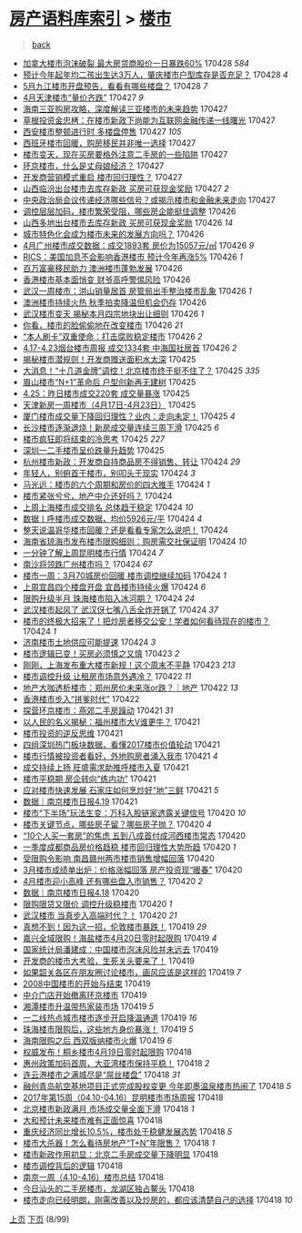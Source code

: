 [房产语料库索引](../../README.md)  > [楼市](楼市.md)
====
> [back](../README.md)

- [加拿大楼市泡沫破裂 最大房贷商股价一日暴跌60%](http://jkwz.applinzi.com/ittc/6961502105654264836.html#%E5%8A%A0%E6%8B%BF%E5%A4%A7%E6%A5%BC%E5%B8%82%E6%B3%A1%E6%B2%AB%E7%A0%B4%E8%A3%82+%E6%9C%80%E5%A4%A7%E6%88%BF%E8%B4%B7%E5%95%86%E8%82%A1%E4%BB%B7%E4%B8%80%E6%97%A5%E6%9A%B4%E8%B7%8C60%25) 170428 *584* 
- [预计今年起年均二孩出生达3万人，肇庆楼市户型库存是否充足？](http://jkwz.applinzi.com/ittc/6961501439829476357.html#%E9%A2%84%E8%AE%A1%E4%BB%8A%E5%B9%B4%E8%B5%B7%E5%B9%B4%E5%9D%87%E4%BA%8C%E5%AD%A9%E5%87%BA%E7%94%9F%E8%BE%BE3%E4%B8%87%E4%BA%BA%EF%BC%8C%E8%82%87%E5%BA%86%E6%A5%BC%E5%B8%82%E6%88%B7%E5%9E%8B%E5%BA%93%E5%AD%98%E6%98%AF%E5%90%A6%E5%85%85%E8%B6%B3%EF%BC%9F) 170428 *4* 
- [5月九江楼市开盘预告，看看有哪些楼盘？](http://jkwz.applinzi.com/ittc/6961496541268280325.html#5%E6%9C%88%E4%B9%9D%E6%B1%9F%E6%A5%BC%E5%B8%82%E5%BC%80%E7%9B%98%E9%A2%84%E5%91%8A%EF%BC%8C%E7%9C%8B%E7%9C%8B%E6%9C%89%E5%93%AA%E4%BA%9B%E6%A5%BC%E7%9B%98%EF%BC%9F) 170428 *7* 
- [4月天津楼市“量价齐跌”](http://jkwz.applinzi.com/ittc/6961316320569197573.html#4%E6%9C%88%E5%A4%A9%E6%B4%A5%E6%A5%BC%E5%B8%82%E2%80%9C%E9%87%8F%E4%BB%B7%E9%BD%90%E8%B7%8C%E2%80%9D) 170427 *9* 
- [海南三亚购房攻略，深度解读三亚楼市的未来趋势](http://jkwz.applinzi.com/ittc/6961260016177775621.html#%E6%B5%B7%E5%8D%97%E4%B8%89%E4%BA%9A%E8%B4%AD%E6%88%BF%E6%94%BB%E7%95%A5%EF%BC%8C%E6%B7%B1%E5%BA%A6%E8%A7%A3%E8%AF%BB%E4%B8%89%E4%BA%9A%E6%A5%BC%E5%B8%82%E7%9A%84%E6%9C%AA%E6%9D%A5%E8%B6%8B%E5%8A%BF) 170427  
- [草根投资金忠栲：在楼市新政下尚能为互联网金融传递一线曙光](http://jkwz.applinzi.com/ittc/6961252325220942852.html#%E8%8D%89%E6%A0%B9%E6%8A%95%E8%B5%84%E9%87%91%E5%BF%A0%E6%A0%B2%EF%BC%9A%E5%9C%A8%E6%A5%BC%E5%B8%82%E6%96%B0%E6%94%BF%E4%B8%8B%E5%B0%9A%E8%83%BD%E4%B8%BA%E4%BA%92%E8%81%94%E7%BD%91%E9%87%91%E8%9E%8D%E4%BC%A0%E9%80%92%E4%B8%80%E7%BA%BF%E6%9B%99%E5%85%89) 170427  
- [西安楼市整顿进行时 多楼盘停售](http://jkwz.applinzi.com/ittc/6961243653606474757.html#%E8%A5%BF%E5%AE%89%E6%A5%BC%E5%B8%82%E6%95%B4%E9%A1%BF%E8%BF%9B%E8%A1%8C%E6%97%B6+%E5%A4%9A%E6%A5%BC%E7%9B%98%E5%81%9C%E5%94%AE) 170427 *105* 
- [西班牙楼市回暖，购房移民并非唯一选择](http://jkwz.applinzi.com/ittc/6961228748882985988.html#%E8%A5%BF%E7%8F%AD%E7%89%99%E6%A5%BC%E5%B8%82%E5%9B%9E%E6%9A%96%EF%BC%8C%E8%B4%AD%E6%88%BF%E7%A7%BB%E6%B0%91%E5%B9%B6%E9%9D%9E%E5%94%AF%E4%B8%80%E9%80%89%E6%8B%A9) 170427  
- [楼市变天，现在买房要格外注意二手房的一些陷阱](http://jkwz.applinzi.com/ittc/6961221590925706244.html#%E6%A5%BC%E5%B8%82%E5%8F%98%E5%A4%A9%EF%BC%8C%E7%8E%B0%E5%9C%A8%E4%B9%B0%E6%88%BF%E8%A6%81%E6%A0%BC%E5%A4%96%E6%B3%A8%E6%84%8F%E4%BA%8C%E6%89%8B%E6%88%BF%E7%9A%84%E4%B8%80%E4%BA%9B%E9%99%B7%E9%98%B1) 170427  
- [环京楼市，什么是丈母娘经济？](http://jkwz.applinzi.com/ittc/6961196912123315204.html#%E7%8E%AF%E4%BA%AC%E6%A5%BC%E5%B8%82%EF%BC%8C%E4%BB%80%E4%B9%88%E6%98%AF%E4%B8%88%E6%AF%8D%E5%A8%98%E7%BB%8F%E6%B5%8E%EF%BC%9F) 170427  
- [开发商营销模式重启 楼市回归理性？](http://jkwz.applinzi.com/ittc/6961151066258277380.html#%E5%BC%80%E5%8F%91%E5%95%86%E8%90%A5%E9%94%80%E6%A8%A1%E5%BC%8F%E9%87%8D%E5%90%AF+%E6%A5%BC%E5%B8%82%E5%9B%9E%E5%BD%92%E7%90%86%E6%80%A7%EF%BC%9F) 170427  
- [山西临汾出台楼市去库存新政 买房可获现金奖励](http://jkwz.applinzi.com/ittc/6961128935994688516.html#%E5%B1%B1%E8%A5%BF%E4%B8%B4%E6%B1%BE%E5%87%BA%E5%8F%B0%E6%A5%BC%E5%B8%82%E5%8E%BB%E5%BA%93%E5%AD%98%E6%96%B0%E6%94%BF+%E4%B9%B0%E6%88%BF%E5%8F%AF%E8%8E%B7%E7%8E%B0%E9%87%91%E5%A5%96%E5%8A%B1) 170427 *2* 
- [中央政治局会议传递经济哪些信号？或揭示楼市和金融未来走向](http://jkwz.applinzi.com/ittc/6961116759414277125.html#%E4%B8%AD%E5%A4%AE%E6%94%BF%E6%B2%BB%E5%B1%80%E4%BC%9A%E8%AE%AE%E4%BC%A0%E9%80%92%E7%BB%8F%E6%B5%8E%E5%93%AA%E4%BA%9B%E4%BF%A1%E5%8F%B7%EF%BC%9F%E6%88%96%E6%8F%AD%E7%A4%BA%E6%A5%BC%E5%B8%82%E5%92%8C%E9%87%91%E8%9E%8D%E6%9C%AA%E6%9D%A5%E8%B5%B0%E5%90%91) 170427  
- [调控层层加码，楼市繁荣受阻，哪些房企能挺住调整](http://jkwz.applinzi.com/ittc/6960948819909936132.html#%E8%B0%83%E6%8E%A7%E5%B1%82%E5%B1%82%E5%8A%A0%E7%A0%81%EF%BC%8C%E6%A5%BC%E5%B8%82%E7%B9%81%E8%8D%A3%E5%8F%97%E9%98%BB%EF%BC%8C%E5%93%AA%E4%BA%9B%E6%88%BF%E4%BC%81%E8%83%BD%E6%8C%BA%E4%BD%8F%E8%B0%83%E6%95%B4) 170426  
- [山西多地出台楼市去库存新政 买房可获现金奖励](http://jkwz.applinzi.com/ittc/6960920938286679044.html#%E5%B1%B1%E8%A5%BF%E5%A4%9A%E5%9C%B0%E5%87%BA%E5%8F%B0%E6%A5%BC%E5%B8%82%E5%8E%BB%E5%BA%93%E5%AD%98%E6%96%B0%E6%94%BF+%E4%B9%B0%E6%88%BF%E5%8F%AF%E8%8E%B7%E7%8E%B0%E9%87%91%E5%A5%96%E5%8A%B1) 170426 *14* 
- [城市特色化会成为楼市未来的发展方向吗？](http://jkwz.applinzi.com/ittc/6960913943034856452.html#%E5%9F%8E%E5%B8%82%E7%89%B9%E8%89%B2%E5%8C%96%E4%BC%9A%E6%88%90%E4%B8%BA%E6%A5%BC%E5%B8%82%E6%9C%AA%E6%9D%A5%E7%9A%84%E5%8F%91%E5%B1%95%E6%96%B9%E5%90%91%E5%90%97%EF%BC%9F) 170426  
- [4月广州楼市成交数据：成交1893套 房价为15057元/㎡](http://jkwz.applinzi.com/ittc/6960903486500766725.html#4%E6%9C%88%E5%B9%BF%E5%B7%9E%E6%A5%BC%E5%B8%82%E6%88%90%E4%BA%A4%E6%95%B0%E6%8D%AE%EF%BC%9A%E6%88%90%E4%BA%A41893%E5%A5%97+%E6%88%BF%E4%BB%B7%E4%B8%BA15057%E5%85%83%2F%E3%8E%A1) 170426 *9* 
- [RICS：美国加息不会影响香港楼市 预计今年再涨5%](http://jkwz.applinzi.com/ittc/6960882352761865221.html#RICS%EF%BC%9A%E7%BE%8E%E5%9B%BD%E5%8A%A0%E6%81%AF%E4%B8%8D%E4%BC%9A%E5%BD%B1%E5%93%8D%E9%A6%99%E6%B8%AF%E6%A5%BC%E5%B8%82+%E9%A2%84%E8%AE%A1%E4%BB%8A%E5%B9%B4%E5%86%8D%E6%B6%A85%25) 170426 *1* 
- [百万富豪移民助力 澳洲楼市蓬勃发展](http://jkwz.applinzi.com/ittc/6960881280416744453.html#%E7%99%BE%E4%B8%87%E5%AF%8C%E8%B1%AA%E7%A7%BB%E6%B0%91%E5%8A%A9%E5%8A%9B+%E6%BE%B3%E6%B4%B2%E6%A5%BC%E5%B8%82%E8%93%AC%E5%8B%83%E5%8F%91%E5%B1%95) 170426  
- [香港楼市基本面悄变 财爷高呼警惕风险](http://jkwz.applinzi.com/ittc/6960870130123801605.html#%E9%A6%99%E6%B8%AF%E6%A5%BC%E5%B8%82%E5%9F%BA%E6%9C%AC%E9%9D%A2%E6%82%84%E5%8F%98+%E8%B4%A2%E7%88%B7%E9%AB%98%E5%91%BC%E8%AD%A6%E6%83%95%E9%A3%8E%E9%99%A9) 170426  
- [武汉一周楼市：洪山销量居首 房管局出手整治楼市乱象](http://jkwz.applinzi.com/ittc/6960860476786344964.html#%E6%AD%A6%E6%B1%89%E4%B8%80%E5%91%A8%E6%A5%BC%E5%B8%82%EF%BC%9A%E6%B4%AA%E5%B1%B1%E9%94%80%E9%87%8F%E5%B1%85%E9%A6%96+%E6%88%BF%E7%AE%A1%E5%B1%80%E5%87%BA%E6%89%8B%E6%95%B4%E6%B2%BB%E6%A5%BC%E5%B8%82%E4%B9%B1%E8%B1%A1) 170426 *1* 
- [澳洲楼市持续火热 秋季拍卖降温但机会仍存](http://jkwz.applinzi.com/ittc/6960778533105304580.html#%E6%BE%B3%E6%B4%B2%E6%A5%BC%E5%B8%82%E6%8C%81%E7%BB%AD%E7%81%AB%E7%83%AD+%E7%A7%8B%E5%AD%A3%E6%8B%8D%E5%8D%96%E9%99%8D%E6%B8%A9%E4%BD%86%E6%9C%BA%E4%BC%9A%E4%BB%8D%E5%AD%98) 170426  
- [武汉楼市变天 揭秘本月四宗地块出让细则](http://jkwz.applinzi.com/ittc/6960769567281382404.html#%E6%AD%A6%E6%B1%89%E6%A5%BC%E5%B8%82%E5%8F%98%E5%A4%A9+%E6%8F%AD%E7%A7%98%E6%9C%AC%E6%9C%88%E5%9B%9B%E5%AE%97%E5%9C%B0%E5%9D%97%E5%87%BA%E8%AE%A9%E7%BB%86%E5%88%99) 170426 *1* 
- [你看，楼市的脸偷偷地在改变楼市](http://jkwz.applinzi.com/ittc/6960751761416520709.html#%E4%BD%A0%E7%9C%8B%EF%BC%8C%E6%A5%BC%E5%B8%82%E7%9A%84%E8%84%B8%E5%81%B7%E5%81%B7%E5%9C%B0%E5%9C%A8%E6%94%B9%E5%8F%98%E6%A5%BC%E5%B8%82) 170426 *21* 
- [“本人刷卡”双重使命：打击腐败稳定楼市](http://jkwz.applinzi.com/ittc/6960690630840812548.html#%E2%80%9C%E6%9C%AC%E4%BA%BA%E5%88%B7%E5%8D%A1%E2%80%9D%E5%8F%8C%E9%87%8D%E4%BD%BF%E5%91%BD%EF%BC%9A%E6%89%93%E5%87%BB%E8%85%90%E8%B4%A5%E7%A8%B3%E5%AE%9A%E6%A5%BC%E5%B8%82) 170426 *2* 
- [4.17-4.23烟台楼市周报 成交1334套 中海国社居首](http://jkwz.applinzi.com/ittc/6960632552246232068.html#4.17-4.23%E7%83%9F%E5%8F%B0%E6%A5%BC%E5%B8%82%E5%91%A8%E6%8A%A5+%E6%88%90%E4%BA%A41334%E5%A5%97+%E4%B8%AD%E6%B5%B7%E5%9B%BD%E7%A4%BE%E5%B1%85%E9%A6%96) 170426 *2* 
- [揭秘楼市潜规则！开发商赠送面积水太深](http://jkwz.applinzi.com/ittc/6960529815038854148.html#%E6%8F%AD%E7%A7%98%E6%A5%BC%E5%B8%82%E6%BD%9C%E8%A7%84%E5%88%99%EF%BC%81%E5%BC%80%E5%8F%91%E5%95%86%E8%B5%A0%E9%80%81%E9%9D%A2%E7%A7%AF%E6%B0%B4%E5%A4%AA%E6%B7%B1) 170425  
- [大消息！“十几道金牌”调控！北京楼市终于挺不住了？](http://jkwz.applinzi.com/ittc/6960499765694432261.html#%E5%A4%A7%E6%B6%88%E6%81%AF%EF%BC%81%E2%80%9C%E5%8D%81%E5%87%A0%E9%81%93%E9%87%91%E7%89%8C%E2%80%9D%E8%B0%83%E6%8E%A7%EF%BC%81%E5%8C%97%E4%BA%AC%E6%A5%BC%E5%B8%82%E7%BB%88%E4%BA%8E%E6%8C%BA%E4%B8%8D%E4%BD%8F%E4%BA%86%EF%BC%9F) 170425 *335* 
- [眉山楼市“N+1”革命后 户型创新再无建树](http://jkwz.applinzi.com/ittc/6960499326987011076.html#%E7%9C%89%E5%B1%B1%E6%A5%BC%E5%B8%82%E2%80%9CN%2B1%E2%80%9D%E9%9D%A9%E5%91%BD%E5%90%8E+%E6%88%B7%E5%9E%8B%E5%88%9B%E6%96%B0%E5%86%8D%E6%97%A0%E5%BB%BA%E6%A0%91) 170425  
- [4.25：昨日楼市成交220套 成交量暴涨](http://jkwz.applinzi.com/ittc/6960478076633875460.html#4.25%EF%BC%9A%E6%98%A8%E6%97%A5%E6%A5%BC%E5%B8%82%E6%88%90%E4%BA%A4220%E5%A5%97+%E6%88%90%E4%BA%A4%E9%87%8F%E6%9A%B4%E6%B6%A8) 170425  
- [天津新房一周楼市（4月17日-4月23日）](http://jkwz.applinzi.com/ittc/6960449064050099205.html#%E5%A4%A9%E6%B4%A5%E6%96%B0%E6%88%BF%E4%B8%80%E5%91%A8%E6%A5%BC%E5%B8%82%EF%BC%884%E6%9C%8817%E6%97%A5-4%E6%9C%8823%E6%97%A5%EF%BC%89) 170425  
- [厦门楼市成交量下降回归理性？业内：走向未定！](http://jkwz.applinzi.com/ittc/6960428365327631365.html#%E5%8E%A6%E9%97%A8%E6%A5%BC%E5%B8%82%E6%88%90%E4%BA%A4%E9%87%8F%E4%B8%8B%E9%99%8D%E5%9B%9E%E5%BD%92%E7%90%86%E6%80%A7%EF%BC%9F%E4%B8%9A%E5%86%85%EF%BC%9A%E8%B5%B0%E5%90%91%E6%9C%AA%E5%AE%9A%EF%BC%81) 170425 *4* 
- [长沙楼市逐渐退烧！新房成交量连续三周下滑](http://jkwz.applinzi.com/ittc/6960397971446301700.html#%E9%95%BF%E6%B2%99%E6%A5%BC%E5%B8%82%E9%80%90%E6%B8%90%E9%80%80%E7%83%A7%EF%BC%81%E6%96%B0%E6%88%BF%E6%88%90%E4%BA%A4%E9%87%8F%E8%BF%9E%E7%BB%AD%E4%B8%89%E5%91%A8%E4%B8%8B%E6%BB%91) 170425 *6* 
- [楼市疯狂即将结束的冷思考](http://jkwz.applinzi.com/ittc/6960138127946548229.html#%E6%A5%BC%E5%B8%82%E7%96%AF%E7%8B%82%E5%8D%B3%E5%B0%86%E7%BB%93%E6%9D%9F%E7%9A%84%E5%86%B7%E6%80%9D%E8%80%83) 170425 *227* 
- [深圳一二手楼市呈价跌量升趋势](http://jkwz.applinzi.com/ittc/6960265228058100741.html#%E6%B7%B1%E5%9C%B3%E4%B8%80%E4%BA%8C%E6%89%8B%E6%A5%BC%E5%B8%82%E5%91%88%E4%BB%B7%E8%B7%8C%E9%87%8F%E5%8D%87%E8%B6%8B%E5%8A%BF) 170425  
- [杭州楼市新政：开发商自持商品房不得销售、转让](http://jkwz.applinzi.com/ittc/6960200619196417029.html#%E6%9D%AD%E5%B7%9E%E6%A5%BC%E5%B8%82%E6%96%B0%E6%94%BF%EF%BC%9A%E5%BC%80%E5%8F%91%E5%95%86%E8%87%AA%E6%8C%81%E5%95%86%E5%93%81%E6%88%BF%E4%B8%8D%E5%BE%97%E9%94%80%E5%94%AE%E3%80%81%E8%BD%AC%E8%AE%A9) 170424 *29* 
- [年轻人，别俯首于楼市，别叩头于现实](http://jkwz.applinzi.com/ittc/6960159524508926981.html#%E5%B9%B4%E8%BD%BB%E4%BA%BA%EF%BC%8C%E5%88%AB%E4%BF%AF%E9%A6%96%E4%BA%8E%E6%A5%BC%E5%B8%82%EF%BC%8C%E5%88%AB%E5%8F%A9%E5%A4%B4%E4%BA%8E%E7%8E%B0%E5%AE%9E) 170424 *3* 
- [马光远：楼市的六个周期和房价的四大推手](http://jkwz.applinzi.com/ittc/6960156373462549508.html#%E9%A9%AC%E5%85%89%E8%BF%9C%EF%BC%9A%E6%A5%BC%E5%B8%82%E7%9A%84%E5%85%AD%E4%B8%AA%E5%91%A8%E6%9C%9F%E5%92%8C%E6%88%BF%E4%BB%B7%E7%9A%84%E5%9B%9B%E5%A4%A7%E6%8E%A8%E6%89%8B) 170424 *1* 
- [楼市紧张兮兮，地产中介还好吗？](http://jkwz.applinzi.com/ittc/6960147992601428997.html#%E6%A5%BC%E5%B8%82%E7%B4%A7%E5%BC%A0%E5%85%AE%E5%85%AE%EF%BC%8C%E5%9C%B0%E4%BA%A7%E4%B8%AD%E4%BB%8B%E8%BF%98%E5%A5%BD%E5%90%97%EF%BC%9F) 170424  
- [上周上海楼市成交排名 总体趋于稳定](http://jkwz.applinzi.com/ittc/6960146589384442885.html#%E4%B8%8A%E5%91%A8%E4%B8%8A%E6%B5%B7%E6%A5%BC%E5%B8%82%E6%88%90%E4%BA%A4%E6%8E%92%E5%90%8D+%E6%80%BB%E4%BD%93%E8%B6%8B%E4%BA%8E%E7%A8%B3%E5%AE%9A) 170424 *10* 
- [数据丨呼楼市成交数据，均价5926元/平](http://jkwz.applinzi.com/ittc/6960129351369622533.html#%E6%95%B0%E6%8D%AE%E4%B8%A8%E5%91%BC%E6%A5%BC%E5%B8%82%E6%88%90%E4%BA%A4%E6%95%B0%E6%8D%AE%EF%BC%8C%E5%9D%87%E4%BB%B75926%E5%85%83%2F%E5%B9%B3) 170424 *4* 
- [整天说温哥华楼市回暖？还是看看专家怎么说吧！](http://jkwz.applinzi.com/ittc/6960118580774437892.html#%E6%95%B4%E5%A4%A9%E8%AF%B4%E6%B8%A9%E5%93%A5%E5%8D%8E%E6%A5%BC%E5%B8%82%E5%9B%9E%E6%9A%96%EF%BC%9F%E8%BF%98%E6%98%AF%E7%9C%8B%E7%9C%8B%E4%B8%93%E5%AE%B6%E6%80%8E%E4%B9%88%E8%AF%B4%E5%90%A7%EF%BC%81) 170424  
- [海南省琼海市发布楼市限购细则：购房需交社保证明](http://jkwz.applinzi.com/ittc/6960099981628277765.html#%E6%B5%B7%E5%8D%97%E7%9C%81%E7%90%BC%E6%B5%B7%E5%B8%82%E5%8F%91%E5%B8%83%E6%A5%BC%E5%B8%82%E9%99%90%E8%B4%AD%E7%BB%86%E5%88%99%EF%BC%9A%E8%B4%AD%E6%88%BF%E9%9C%80%E4%BA%A4%E7%A4%BE%E4%BF%9D%E8%AF%81%E6%98%8E) 170424 *10* 
- [一分钟了解上周昆明楼市行情](http://jkwz.applinzi.com/ittc/6960059972414080004.html#%E4%B8%80%E5%88%86%E9%92%9F%E4%BA%86%E8%A7%A3%E4%B8%8A%E5%91%A8%E6%98%86%E6%98%8E%E6%A5%BC%E5%B8%82%E8%A1%8C%E6%83%85) 170424 *7* 
- [南沙将领跌广州楼市吗？](http://jkwz.applinzi.com/ittc/6960057807737979908.html#%E5%8D%97%E6%B2%99%E5%B0%86%E9%A2%86%E8%B7%8C%E5%B9%BF%E5%B7%9E%E6%A5%BC%E5%B8%82%E5%90%97%EF%BC%9F) 170424 *67* 
- [楼市一周：3月70城房价回暖 楼市调控继续加码](http://jkwz.applinzi.com/ittc/6960045680969122820.html#%E6%A5%BC%E5%B8%82%E4%B8%80%E5%91%A8%EF%BC%9A3%E6%9C%8870%E5%9F%8E%E6%88%BF%E4%BB%B7%E5%9B%9E%E6%9A%96+%E6%A5%BC%E5%B8%82%E8%B0%83%E6%8E%A7%E7%BB%A7%E7%BB%AD%E5%8A%A0%E7%A0%81) 170424 *1* 
- [上周宜昌四个楼盘开盘 宜昌楼市持续火爆](http://jkwz.applinzi.com/ittc/6960033408200737796.html#%E4%B8%8A%E5%91%A8%E5%AE%9C%E6%98%8C%E5%9B%9B%E4%B8%AA%E6%A5%BC%E7%9B%98%E5%BC%80%E7%9B%98+%E5%AE%9C%E6%98%8C%E6%A5%BC%E5%B8%82%E6%8C%81%E7%BB%AD%E7%81%AB%E7%88%86) 170424 *6* 
- [限购升级半月 珠海楼市陷入冰河期？](http://jkwz.applinzi.com/ittc/6960027131001177093.html#%E9%99%90%E8%B4%AD%E5%8D%87%E7%BA%A7%E5%8D%8A%E6%9C%88+%E7%8F%A0%E6%B5%B7%E6%A5%BC%E5%B8%82%E9%99%B7%E5%85%A5%E5%86%B0%E6%B2%B3%E6%9C%9F%EF%BC%9F) 170424 *24* 
- [武汉楼市起风了 武汉伢七嘴八舌全炸开锅了](http://jkwz.applinzi.com/ittc/6960023099071267845.html#%E6%AD%A6%E6%B1%89%E6%A5%BC%E5%B8%82%E8%B5%B7%E9%A3%8E%E4%BA%86+%E6%AD%A6%E6%B1%89%E4%BC%A2%E4%B8%83%E5%98%B4%E5%85%AB%E8%88%8C%E5%85%A8%E7%82%B8%E5%BC%80%E9%94%85%E4%BA%86) 170424 *37* 
- [楼市的终极大招来了！把炒房者移交公安！学者如何看待现在的楼市？](http://jkwz.applinzi.com/ittc/6959974832144909316.html#%E6%A5%BC%E5%B8%82%E7%9A%84%E7%BB%88%E6%9E%81%E5%A4%A7%E6%8B%9B%E6%9D%A5%E4%BA%86%EF%BC%81%E6%8A%8A%E7%82%92%E6%88%BF%E8%80%85%E7%A7%BB%E4%BA%A4%E5%85%AC%E5%AE%89%EF%BC%81%E5%AD%A6%E8%80%85%E5%A6%82%E4%BD%95%E7%9C%8B%E5%BE%85%E7%8E%B0%E5%9C%A8%E7%9A%84%E6%A5%BC%E5%B8%82%EF%BC%9F) 170424 *1* 
- [济南楼市土地供应可能提速](http://jkwz.applinzi.com/ittc/6959900249626772485.html#%E6%B5%8E%E5%8D%97%E6%A5%BC%E5%B8%82%E5%9C%9F%E5%9C%B0%E4%BE%9B%E5%BA%94%E5%8F%AF%E8%83%BD%E6%8F%90%E9%80%9F) 170424 *3* 
- [楼市逻辑已变！买房必须慎之又慎](http://jkwz.applinzi.com/ittc/6959877543250363396.html#%E6%A5%BC%E5%B8%82%E9%80%BB%E8%BE%91%E5%B7%B2%E5%8F%98%EF%BC%81%E4%B9%B0%E6%88%BF%E5%BF%85%E9%A1%BB%E6%85%8E%E4%B9%8B%E5%8F%88%E6%85%8E) 170423 *2* 
- [刚刚，上海发布重大楼市新规！这个周末不平静](http://jkwz.applinzi.com/ittc/6959865243961394180.html#%E5%88%9A%E5%88%9A%EF%BC%8C%E4%B8%8A%E6%B5%B7%E5%8F%91%E5%B8%83%E9%87%8D%E5%A4%A7%E6%A5%BC%E5%B8%82%E6%96%B0%E8%A7%84%EF%BC%81%E8%BF%99%E4%B8%AA%E5%91%A8%E6%9C%AB%E4%B8%8D%E5%B9%B3%E9%9D%99) 170423 *213* 
- [楼市调控升级 让租房市场意外遇冷？](http://jkwz.applinzi.com/ittc/6959273918878712836.html#%E6%A5%BC%E5%B8%82%E8%B0%83%E6%8E%A7%E5%8D%87%E7%BA%A7+%E8%AE%A9%E7%A7%9F%E6%88%BF%E5%B8%82%E5%9C%BA%E6%84%8F%E5%A4%96%E9%81%87%E5%86%B7%EF%BC%9F) 170422 *11* 
- [地产大咖透析楼市：郑州房价未来涨or跌？｜地产](http://jkwz.applinzi.com/ittc/6959156124459729925.html#%E5%9C%B0%E4%BA%A7%E5%A4%A7%E5%92%96%E9%80%8F%E6%9E%90%E6%A5%BC%E5%B8%82%EF%BC%9A%E9%83%91%E5%B7%9E%E6%88%BF%E4%BB%B7%E6%9C%AA%E6%9D%A5%E6%B6%A8or%E8%B7%8C%EF%BC%9F%EF%BD%9C%E5%9C%B0%E4%BA%A7) 170422 *13* 
- [香港楼市步入“拼爹时代”](http://jkwz.applinzi.com/ittc/6959178223794521092.html#%E9%A6%99%E6%B8%AF%E6%A5%BC%E5%B8%82%E6%AD%A5%E5%85%A5%E2%80%9C%E6%8B%BC%E7%88%B9%E6%97%B6%E4%BB%A3%E2%80%9D) 170422  
- [探营环京楼市：燕郊二手房躁动](http://jkwz.applinzi.com/ittc/6959127261260284932.html#%E6%8E%A2%E8%90%A5%E7%8E%AF%E4%BA%AC%E6%A5%BC%E5%B8%82%EF%BC%9A%E7%87%95%E9%83%8A%E4%BA%8C%E6%89%8B%E6%88%BF%E8%BA%81%E5%8A%A8) 170421 *31* 
- [以人民的名义揭秘：福州楼市大V谁更牛？](http://jkwz.applinzi.com/ittc/6959045833654797316.html#%E4%BB%A5%E4%BA%BA%E6%B0%91%E7%9A%84%E5%90%8D%E4%B9%89%E6%8F%AD%E7%A7%98%EF%BC%9A%E7%A6%8F%E5%B7%9E%E6%A5%BC%E5%B8%82%E5%A4%A7V%E8%B0%81%E6%9B%B4%E7%89%9B%EF%BC%9F) 170421  
- [楼市投资的逆反思维](http://jkwz.applinzi.com/ittc/6959031529719202821.html#%E6%A5%BC%E5%B8%82%E6%8A%95%E8%B5%84%E7%9A%84%E9%80%86%E5%8F%8D%E6%80%9D%E7%BB%B4) 170421  
- [四组深圳热门板块数据，看懂2017楼市价值轮动](http://jkwz.applinzi.com/ittc/6959030418346083332.html#%E5%9B%9B%E7%BB%84%E6%B7%B1%E5%9C%B3%E7%83%AD%E9%97%A8%E6%9D%BF%E5%9D%97%E6%95%B0%E6%8D%AE%EF%BC%8C%E7%9C%8B%E6%87%822017%E6%A5%BC%E5%B8%82%E4%BB%B7%E5%80%BC%E8%BD%AE%E5%8A%A8) 170421  
- [楼市行情被投资者看好，外地购房者涌入我市](http://jkwz.applinzi.com/ittc/6959026015442568197.html#%E6%A5%BC%E5%B8%82%E8%A1%8C%E6%83%85%E8%A2%AB%E6%8A%95%E8%B5%84%E8%80%85%E7%9C%8B%E5%A5%BD%EF%BC%8C%E5%A4%96%E5%9C%B0%E8%B4%AD%E6%88%BF%E8%80%85%E6%B6%8C%E5%85%A5%E6%88%91%E5%B8%82) 170421 *4* 
- [成交持续上扬 旺盛需求助推呼楼市入夏](http://jkwz.applinzi.com/ittc/6959018433470530564.html#%E6%88%90%E4%BA%A4%E6%8C%81%E7%BB%AD%E4%B8%8A%E6%89%AC+%E6%97%BA%E7%9B%9B%E9%9C%80%E6%B1%82%E5%8A%A9%E6%8E%A8%E5%91%BC%E6%A5%BC%E5%B8%82%E5%85%A5%E5%A4%8F) 170421  
- [楼市平稳期 房企转向“练内功”](http://jkwz.applinzi.com/ittc/6958982677939094533.html#%E6%A5%BC%E5%B8%82%E5%B9%B3%E7%A8%B3%E6%9C%9F+%E6%88%BF%E4%BC%81%E8%BD%AC%E5%90%91%E2%80%9C%E7%BB%83%E5%86%85%E5%8A%9F%E2%80%9D) 170421  
- [应对楼市快速发展 石家庄如何烹炒好“地”三鲜](http://jkwz.applinzi.com/ittc/6958925612700926980.html#%E5%BA%94%E5%AF%B9%E6%A5%BC%E5%B8%82%E5%BF%AB%E9%80%9F%E5%8F%91%E5%B1%95+%E7%9F%B3%E5%AE%B6%E5%BA%84%E5%A6%82%E4%BD%95%E7%83%B9%E7%82%92%E5%A5%BD%E2%80%9C%E5%9C%B0%E2%80%9D%E4%B8%89%E9%B2%9C) 170421 *5* 
- [数据｜南京楼市日报4.19](http://jkwz.applinzi.com/ittc/6958911557944738820.html#%E6%95%B0%E6%8D%AE%EF%BD%9C%E5%8D%97%E4%BA%AC%E6%A5%BC%E5%B8%82%E6%97%A5%E6%8A%A54.19) 170421  
- [楼市“下半场”玩法生变：万科入股链家透露关键信号](http://jkwz.applinzi.com/ittc/6958725642991453188.html#%E6%A5%BC%E5%B8%82%E2%80%9C%E4%B8%8B%E5%8D%8A%E5%9C%BA%E2%80%9D%E7%8E%A9%E6%B3%95%E7%94%9F%E5%8F%98%EF%BC%9A%E4%B8%87%E7%A7%91%E5%85%A5%E8%82%A1%E9%93%BE%E5%AE%B6%E9%80%8F%E9%9C%B2%E5%85%B3%E9%94%AE%E4%BF%A1%E5%8F%B7) 170420 *10* 
- [楼市关键节点，哪些房子留？哪些房子抛？](http://jkwz.applinzi.com/ittc/6958717889933739012.html#%E6%A5%BC%E5%B8%82%E5%85%B3%E9%94%AE%E8%8A%82%E7%82%B9%EF%BC%8C%E5%93%AA%E4%BA%9B%E6%88%BF%E5%AD%90%E7%95%99%EF%BC%9F%E5%93%AA%E4%BA%9B%E6%88%BF%E5%AD%90%E6%8A%9B%EF%BC%9F) 170420 *4* 
- [“10个人买一套房”的焦虑 五到八成首付成河西楼市常态](http://jkwz.applinzi.com/ittc/6958705746735809540.html#%E2%80%9C10%E4%B8%AA%E4%BA%BA%E4%B9%B0%E4%B8%80%E5%A5%97%E6%88%BF%E2%80%9D%E7%9A%84%E7%84%A6%E8%99%91+%E4%BA%94%E5%88%B0%E5%85%AB%E6%88%90%E9%A6%96%E4%BB%98%E6%88%90%E6%B2%B3%E8%A5%BF%E6%A5%BC%E5%B8%82%E5%B8%B8%E6%80%81) 170420  
- [一季度成都商品房价格趋稳 楼市回归理性大势所趋](http://jkwz.applinzi.com/ittc/6958671219585975301.html#%E4%B8%80%E5%AD%A3%E5%BA%A6%E6%88%90%E9%83%BD%E5%95%86%E5%93%81%E6%88%BF%E4%BB%B7%E6%A0%BC%E8%B6%8B%E7%A8%B3+%E6%A5%BC%E5%B8%82%E5%9B%9E%E5%BD%92%E7%90%86%E6%80%A7%E5%A4%A7%E5%8A%BF%E6%89%80%E8%B6%8B) 170420 *1* 
- [受限购令影响 南昌赣州两市楼市销售增幅回落](http://jkwz.applinzi.com/ittc/6958667679379489796.html#%E5%8F%97%E9%99%90%E8%B4%AD%E4%BB%A4%E5%BD%B1%E5%93%8D+%E5%8D%97%E6%98%8C%E8%B5%A3%E5%B7%9E%E4%B8%A4%E5%B8%82%E6%A5%BC%E5%B8%82%E9%94%80%E5%94%AE%E5%A2%9E%E5%B9%85%E5%9B%9E%E8%90%BD) 170420  
- [3月楼市成绩单出炉：价格涨幅回落 房产投资现“暖春”](http://jkwz.applinzi.com/ittc/6958571876329718789.html#3%E6%9C%88%E6%A5%BC%E5%B8%82%E6%88%90%E7%BB%A9%E5%8D%95%E5%87%BA%E7%82%89%EF%BC%9A%E4%BB%B7%E6%A0%BC%E6%B6%A8%E5%B9%85%E5%9B%9E%E8%90%BD+%E6%88%BF%E4%BA%A7%E6%8A%95%E8%B5%84%E7%8E%B0%E2%80%9C%E6%9A%96%E6%98%A5%E2%80%9D) 170420  
- [4月楼市迎小高峰 还有哪些盘入市销售？](http://jkwz.applinzi.com/ittc/6958563747139437573.html#4%E6%9C%88%E6%A5%BC%E5%B8%82%E8%BF%8E%E5%B0%8F%E9%AB%98%E5%B3%B0+%E8%BF%98%E6%9C%89%E5%93%AA%E4%BA%9B%E7%9B%98%E5%85%A5%E5%B8%82%E9%94%80%E5%94%AE%EF%BC%9F) 170420 *2* 
- [数据｜南京楼市日报4.18](http://jkwz.applinzi.com/ittc/6958542781579527173.html#%E6%95%B0%E6%8D%AE%EF%BD%9C%E5%8D%97%E4%BA%AC%E6%A5%BC%E5%B8%82%E6%97%A5%E6%8A%A54.18) 170420  
- [限购限贷又限价 调控升级稳楼市](http://jkwz.applinzi.com/ittc/6958539022564590596.html#%E9%99%90%E8%B4%AD%E9%99%90%E8%B4%B7%E5%8F%88%E9%99%90%E4%BB%B7+%E8%B0%83%E6%8E%A7%E5%8D%87%E7%BA%A7%E7%A8%B3%E6%A5%BC%E5%B8%82) 170420 *1* 
- [武汉楼市 当真步入高端时代？！](http://jkwz.applinzi.com/ittc/6958399575479026692.html#%E6%AD%A6%E6%B1%89%E6%A5%BC%E5%B8%82+%E5%BD%93%E7%9C%9F%E6%AD%A5%E5%85%A5%E9%AB%98%E7%AB%AF%E6%97%B6%E4%BB%A3%EF%BC%9F%EF%BC%81) 170420 *21* 
- [真想不到！因为这一招，伦敦楼市暴跌！](http://jkwz.applinzi.com/ittc/6958378554004866052.html#%E7%9C%9F%E6%83%B3%E4%B8%8D%E5%88%B0%EF%BC%81%E5%9B%A0%E4%B8%BA%E8%BF%99%E4%B8%80%E6%8B%9B%EF%BC%8C%E4%BC%A6%E6%95%A6%E6%A5%BC%E5%B8%82%E6%9A%B4%E8%B7%8C%EF%BC%81) 170419 *29* 
- [嘉兴全域限购！海盐楼市4月20日零时起限购](http://jkwz.applinzi.com/ittc/6958285768115094532.html#%E5%98%89%E5%85%B4%E5%85%A8%E5%9F%9F%E9%99%90%E8%B4%AD%EF%BC%81%E6%B5%B7%E7%9B%90%E6%A5%BC%E5%B8%824%E6%9C%8820%E6%97%A5%E9%9B%B6%E6%97%B6%E8%B5%B7%E9%99%90%E8%B4%AD) 170419 *4* 
- [国家统计局潘建成：中国楼市泡沫风险并未远去](http://jkwz.applinzi.com/ittc/6958216822330491909.html#%E5%9B%BD%E5%AE%B6%E7%BB%9F%E8%AE%A1%E5%B1%80%E6%BD%98%E5%BB%BA%E6%88%90%EF%BC%9A%E4%B8%AD%E5%9B%BD%E6%A5%BC%E5%B8%82%E6%B3%A1%E6%B2%AB%E9%A3%8E%E9%99%A9%E5%B9%B6%E6%9C%AA%E8%BF%9C%E5%8E%BB) 170419  
- [开发商的楼市大考验，生死关头要来了！](http://jkwz.applinzi.com/ittc/6958196782524793860.html#%E5%BC%80%E5%8F%91%E5%95%86%E7%9A%84%E6%A5%BC%E5%B8%82%E5%A4%A7%E8%80%83%E9%AA%8C%EF%BC%8C%E7%94%9F%E6%AD%BB%E5%85%B3%E5%A4%B4%E8%A6%81%E6%9D%A5%E4%BA%86%EF%BC%81) 170419  
- [如果韶关各区在朋友圈讨论楼市，画风应该是这样的](http://jkwz.applinzi.com/ittc/6958188438212838404.html#%E5%A6%82%E6%9E%9C%E9%9F%B6%E5%85%B3%E5%90%84%E5%8C%BA%E5%9C%A8%E6%9C%8B%E5%8F%8B%E5%9C%88%E8%AE%A8%E8%AE%BA%E6%A5%BC%E5%B8%82%EF%BC%8C%E7%94%BB%E9%A3%8E%E5%BA%94%E8%AF%A5%E6%98%AF%E8%BF%99%E6%A0%B7%E7%9A%84) 170419 *7* 
- [2008中国楼市的开始与结束](http://jkwz.applinzi.com/ittc/6958170496947454980.html#2008%E4%B8%AD%E5%9B%BD%E6%A5%BC%E5%B8%82%E7%9A%84%E5%BC%80%E5%A7%8B%E4%B8%8E%E7%BB%93%E6%9D%9F) 170419  
- [中介门店开始撤离环京楼市](http://jkwz.applinzi.com/ittc/6958169517631996932.html#%E4%B8%AD%E4%BB%8B%E9%97%A8%E5%BA%97%E5%BC%80%E5%A7%8B%E6%92%A4%E7%A6%BB%E7%8E%AF%E4%BA%AC%E6%A5%BC%E5%B8%82) 170419  
- [湘潭楼市升温带热家装市场](http://jkwz.applinzi.com/ittc/6958161222879937540.html#%E6%B9%98%E6%BD%AD%E6%A5%BC%E5%B8%82%E5%8D%87%E6%B8%A9%E5%B8%A6%E7%83%AD%E5%AE%B6%E8%A3%85%E5%B8%82%E5%9C%BA) 170419 *5* 
- [一二线热点城市楼市逐步开启降温通道](http://jkwz.applinzi.com/ittc/6958072590097712133.html#%E4%B8%80%E4%BA%8C%E7%BA%BF%E7%83%AD%E7%82%B9%E5%9F%8E%E5%B8%82%E6%A5%BC%E5%B8%82%E9%80%90%E6%AD%A5%E5%BC%80%E5%90%AF%E9%99%8D%E6%B8%A9%E9%80%9A%E9%81%93) 170419 *16* 
- [珠海楼市限购后，这些地方身价暴涨！](http://jkwz.applinzi.com/ittc/6958052529685398533.html#%E7%8F%A0%E6%B5%B7%E6%A5%BC%E5%B8%82%E9%99%90%E8%B4%AD%E5%90%8E%EF%BC%8C%E8%BF%99%E4%BA%9B%E5%9C%B0%E6%96%B9%E8%BA%AB%E4%BB%B7%E6%9A%B4%E6%B6%A8%EF%BC%81) 170419 *5* 
- [海南限购之后 西双版纳楼市火爆](http://jkwz.applinzi.com/ittc/6958031594823615492.html#%E6%B5%B7%E5%8D%97%E9%99%90%E8%B4%AD%E4%B9%8B%E5%90%8E+%E8%A5%BF%E5%8F%8C%E7%89%88%E7%BA%B3%E6%A5%BC%E5%B8%82%E7%81%AB%E7%88%86) 170419 *6* 
- [权威发布！桐乡楼市4月19日零时起限购](http://jkwz.applinzi.com/ittc/6957993249540146180.html#%E6%9D%83%E5%A8%81%E5%8F%91%E5%B8%83%EF%BC%81%E6%A1%90%E4%B9%A1%E6%A5%BC%E5%B8%824%E6%9C%8819%E6%97%A5%E9%9B%B6%E6%97%B6%E8%B5%B7%E9%99%90%E8%B4%AD) 170418  
- [惠州政策加码首周，大亚湾楼市保持平稳！](http://jkwz.applinzi.com/ittc/6957953918456824837.html#%E6%83%A0%E5%B7%9E%E6%94%BF%E7%AD%96%E5%8A%A0%E7%A0%81%E9%A6%96%E5%91%A8%EF%BC%8C%E5%A4%A7%E4%BA%9A%E6%B9%BE%E6%A5%BC%E5%B8%82%E4%BF%9D%E6%8C%81%E5%B9%B3%E7%A8%B3%EF%BC%81) 170418 *2* 
- [连云港楼市之满城尽是“屌丝楼盘”](http://jkwz.applinzi.com/ittc/6957900460877939717.html#%E8%BF%9E%E4%BA%91%E6%B8%AF%E6%A5%BC%E5%B8%82%E4%B9%8B%E6%BB%A1%E5%9F%8E%E5%B0%BD%E6%98%AF%E2%80%9C%E5%B1%8C%E4%B8%9D%E6%A5%BC%E7%9B%98%E2%80%9D) 170418 *31* 
- [融创青岛航空基地项目正式完成股权变更 今年即墨温泉楼市热闹了](http://jkwz.applinzi.com/ittc/6957917922742764549.html#%E8%9E%8D%E5%88%9B%E9%9D%92%E5%B2%9B%E8%88%AA%E7%A9%BA%E5%9F%BA%E5%9C%B0%E9%A1%B9%E7%9B%AE%E6%AD%A3%E5%BC%8F%E5%AE%8C%E6%88%90%E8%82%A1%E6%9D%83%E5%8F%98%E6%9B%B4+%E4%BB%8A%E5%B9%B4%E5%8D%B3%E5%A2%A8%E6%B8%A9%E6%B3%89%E6%A5%BC%E5%B8%82%E7%83%AD%E9%97%B9%E4%BA%86) 170418 *5* 
- [2017年第15周（04.10-04.16）昆明楼市市场周报](http://jkwz.applinzi.com/ittc/6957903816719598597.html#2017%E5%B9%B4%E7%AC%AC15%E5%91%A8%EF%BC%8804.10-04.16%EF%BC%89%E6%98%86%E6%98%8E%E6%A5%BC%E5%B8%82%E5%B8%82%E5%9C%BA%E5%91%A8%E6%8A%A5) 170418  
- [北京楼市新政满月 市场成交量全面下滑](http://jkwz.applinzi.com/ittc/6957882740505576453.html#%E5%8C%97%E4%BA%AC%E6%A5%BC%E5%B8%82%E6%96%B0%E6%94%BF%E6%BB%A1%E6%9C%88+%E5%B8%82%E5%9C%BA%E6%88%90%E4%BA%A4%E9%87%8F%E5%85%A8%E9%9D%A2%E4%B8%8B%E6%BB%91) 170418 *1* 
- [大和预计未来楼市难有正面惊喜](http://jkwz.applinzi.com/ittc/6957836688649880581.html#%E5%A4%A7%E5%92%8C%E9%A2%84%E8%AE%A1%E6%9C%AA%E6%9D%A5%E6%A5%BC%E5%B8%82%E9%9A%BE%E6%9C%89%E6%AD%A3%E9%9D%A2%E6%83%8A%E5%96%9C) 170418  
- [重庆经济同比增长10.5%，楼市处于稳健发展态势](http://jkwz.applinzi.com/ittc/6957835453272163333.html#%E9%87%8D%E5%BA%86%E7%BB%8F%E6%B5%8E%E5%90%8C%E6%AF%94%E5%A2%9E%E9%95%BF10.5%25%EF%BC%8C%E6%A5%BC%E5%B8%82%E5%A4%84%E4%BA%8E%E7%A8%B3%E5%81%A5%E5%8F%91%E5%B1%95%E6%80%81%E5%8A%BF) 170418 *5* 
- [楼市大杀器！怎么看待房地产“T+N”年限售？](http://jkwz.applinzi.com/ittc/6957831687672169477.html#%E6%A5%BC%E5%B8%82%E5%A4%A7%E6%9D%80%E5%99%A8%EF%BC%81%E6%80%8E%E4%B9%88%E7%9C%8B%E5%BE%85%E6%88%BF%E5%9C%B0%E4%BA%A7%E2%80%9CT%2BN%E2%80%9D%E5%B9%B4%E9%99%90%E5%94%AE%EF%BC%9F) 170418 *1* 
- [楼市新政作用初显：北京二手房成交量下降明显](http://jkwz.applinzi.com/ittc/6957801670850380804.html#%E6%A5%BC%E5%B8%82%E6%96%B0%E6%94%BF%E4%BD%9C%E7%94%A8%E5%88%9D%E6%98%BE%EF%BC%9A%E5%8C%97%E4%BA%AC%E4%BA%8C%E6%89%8B%E6%88%BF%E6%88%90%E4%BA%A4%E9%87%8F%E4%B8%8B%E9%99%8D%E6%98%8E%E6%98%BE) 170418  
- [楼市调控背后的逻辑](http://jkwz.applinzi.com/ittc/6957810568256816132.html#%E6%A5%BC%E5%B8%82%E8%B0%83%E6%8E%A7%E8%83%8C%E5%90%8E%E7%9A%84%E9%80%BB%E8%BE%91) 170418  
- [南京一周（4.10-4.16）楼市总结](http://jkwz.applinzi.com/ittc/6957801081621971972.html#%E5%8D%97%E4%BA%AC%E4%B8%80%E5%91%A8%EF%BC%884.10-4.16%EF%BC%89%E6%A5%BC%E5%B8%82%E6%80%BB%E7%BB%93) 170418  
- [今日汕头的二手房楼市，龙湖区独占鳌头](http://jkwz.applinzi.com/ittc/6957793703635715076.html#%E4%BB%8A%E6%97%A5%E6%B1%95%E5%A4%B4%E7%9A%84%E4%BA%8C%E6%89%8B%E6%88%BF%E6%A5%BC%E5%B8%82%EF%BC%8C%E9%BE%99%E6%B9%96%E5%8C%BA%E7%8B%AC%E5%8D%A0%E9%B3%8C%E5%A4%B4) 170418  
- [楼市走向已经明朗，刚需改善以及炒房的，都应该清楚自己的选择](http://jkwz.applinzi.com/ittc/6957682070993241093.html#%E6%A5%BC%E5%B8%82%E8%B5%B0%E5%90%91%E5%B7%B2%E7%BB%8F%E6%98%8E%E6%9C%97%EF%BC%8C%E5%88%9A%E9%9C%80%E6%94%B9%E5%96%84%E4%BB%A5%E5%8F%8A%E7%82%92%E6%88%BF%E7%9A%84%EF%BC%8C%E9%83%BD%E5%BA%94%E8%AF%A5%E6%B8%85%E6%A5%9A%E8%87%AA%E5%B7%B1%E7%9A%84%E9%80%89%E6%8B%A9) 170418 *10* 


 [上页](楼市9.md) [下页](楼市7.md)          (8/99)